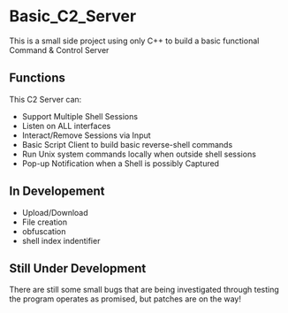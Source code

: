 # Basic_C2_Server
This is a small side project using only C++ to build a basic functional Command &amp; Control Server

## Functions
This C2 Server can:
* Support Multiple Shell Sessions
* Listen on ALL interfaces
* Interact/Remove Sessions via Input
* Basic Script Client to build basic reverse-shell commands
* Run Unix system commands locally when outside shell sessions
* Pop-up Notification when a Shell is possibly Captured

## In Developement
* Upload/Download
* File creation
* obfuscation
* shell index indentifier

## Still Under Development
There are still some small bugs that are being investigated
through testing the program operates as promised, but patches
are on the way!
